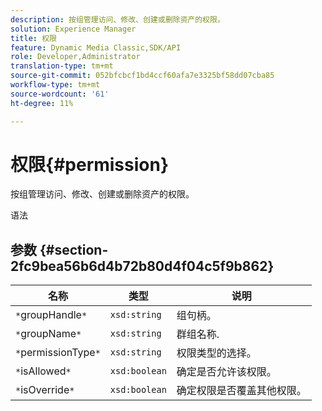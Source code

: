 ```yaml
---
description: 按组管理访问、修改、创建或删除资产的权限。
solution: Experience Manager
title: 权限
feature: Dynamic Media Classic,SDK/API
role: Developer,Administrator
translation-type: tm+mt
source-git-commit: 052bfcbcf1bd4ccf60afa7e3325bf58dd07cba85
workflow-type: tm+mt
source-wordcount: '61'
ht-degree: 11%

---
```



# 权限{#permission}

按组管理访问、修改、创建或删除资产的权限。

语法

## 参数 {#section-2fc9bea56b6d4b72b80d4f04c5f9b862}

| 名称 | 类型 | 说明 |
|---|---|---|
| `*`groupHandle`*` | `xsd:string` | 组句柄。 |
| `*`groupName`*` | `xsd:string` | 群组名称. |
| `*`permissionType`*` | `xsd:string` | 权限类型的选择。 |
| `*`isAllowed`*` | `xsd:boolean` | 确定是否允许该权限。 |
| `*`isOverride`*` | `xsd:boolean` | 确定权限是否覆盖其他权限。 |


